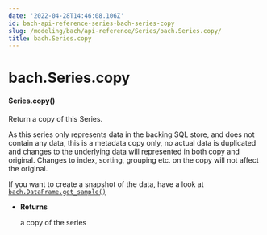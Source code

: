 ```yaml
---
date: '2022-04-28T14:46:08.106Z'
id: bach-api-reference-series-bach-series-copy
slug: /modeling/bach/api-reference/Series/bach.Series.copy/
title: bach.Series.copy
---
```


# bach.Series.copy


#### Series.copy()
Return a copy of this Series.

As this series only represents data in the backing SQL store, and does not contain any data,
this is a metadata copy only, no actual data is duplicated and changes to the underlying data
will represented in both copy and original.
Changes to index, sorting, grouping etc. on the copy will not affect the original.

If you want to create a snapshot of the data, have a look at [`bach.DataFrame.get_sample()`](../DataFrame/bach.DataFrame.get-sample/#bach.DataFrame.get-sample)


* **Returns**

    a copy of the series


<!-- !! processed by numpydoc !! -->
